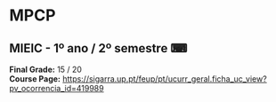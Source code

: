 # MPCP
## MIEIC - 1º ano / 2º semestre ⌨

**Final Grade:** 15 / 20  
**Course Page:** https://sigarra.up.pt/feup/pt/ucurr_geral.ficha_uc_view?pv_ocorrencia_id=419989
